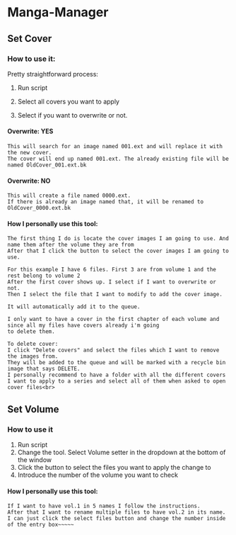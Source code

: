 
# Manga-Manager

## Set Cover

### How to use it:

Pretty straightforward process:

1. Run script
2. Select all covers you want to apply<br>

3. Select if you want to overwrite or not.<br>

#### Overwrite: YES

~~~~
This will search for an image named 001.ext and will replace it with the new cover.
The cover will end up named 001.ext. The already existing file will be named OldCover_001.ext.bk
~~~~

#### Overwrite: NO
~~~~
This will create a file named 0000.ext. 
If there is already an image named that, it will be renamed to OldCover_0000.ext.bk 
~~~~

#### How I personally use this tool:

~~~~
The first thing I do is locate the cover images I am going to use. And name them after the volume they are from
After that I click the button to select the cover images I am going to use.
 
For this example I have 6 files. First 3 are from volume 1 and the rest belong to volume 2
After the first cover shows up. I select if I want to overwrite or not.
Then I select the file that I want to modify to add the cover image.

It will automatically add it to the queue.

I only want to have a cover in the first chapter of each volume and since all my files have covers already i'm going
to delete them.

To delete cover:
I click "Delete covers" and select the files which I want to remove the images from.
They will be added to the queue and will be marked with a recycle bin image that says DELETE.
I personally recommend to have a folder with all the different covers I want to apply to a series and select all of them when asked to open cover files<br>
~~~~
## Set Volume

### How to use it

1. Run script
2. Change the tool. Select Volume setter in the dropdown at the bottom of the window
3. Click the button to select the files you want to apply the change to
4. Introduce the number of the volume you want to check

#### How I personally use this tool:

~~~~
If I want to have vol.1 in 5 names I follow the instructions.
After that I want to rename multiple files to have vol.2 in its name.
I can just click the select files button and change the number inside of the entry box~~~~~